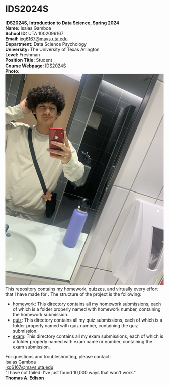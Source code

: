# IDS2024S
**IDS2024S, Introduction to Data Science, Spring 2024**  
**Name:** Isaias Gamboa  
**School ID:** UTA 1002096167  
**Email:** ixg6167@mavs.uta.edu  
**Department:** Data Science Psychology  
**University:** The University of Texas Arlington   
**Level:** Freshman  
**Position Title:** Student  
**Course Webpage:** [IDS2024S](www.cdslab.org/IDS2024S)  
**Photo:**  ![A photo of Isaias](IMG_4616.JPG)  
This repository contains my homework, quizzes, and virtually every effort that I have made for <course name>. The structure of the project is the following:  
+ [homework](./hw): This directory contains all my homework submissions, each of which is a folder properly named with homework number, containing the homework submission.  
+ [quiz](./quiz): This directory contains all my quiz submissions, each of which is a folder properly named with quiz number, containing the quiz submission.  
+ [exam](./exam): This directory contains all my exam submissions, each of which is a folder properly named with exam name or number, containing the exam submission.  

For questions and troubleshooting, please contact:  
Isaias Gamboa  
ixg6167@mavs.uta.edu  
"I have not failed. I've just found 10,000 ways that won't work."  
**Thomas A. Edison** 
